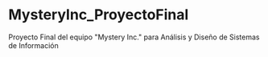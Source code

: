 # MysteryInc_ProyectoFinal
Proyecto Final del equipo "Mystery Inc." para Análisis y Diseño de Sistemas de Información
